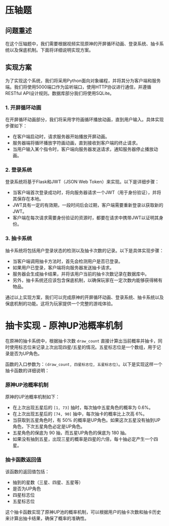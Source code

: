 # 压轴题

## 问题重述

在这个压轴题中，我们需要根据视频实现原神的开屏循环动画、登录系统、抽卡系统以及保底机制。下面将详细说明实现方案。

## 实现方案

为了实现这个系统，我们将采用Python面向对象编程，并将其分为客户端和服务端。我们将使用5000端口作为监听端口，使用HTTP协议进行通信，并遵循RESTful API设计规则。数据库部分我们将使用SQLite。

### 1. 开屏循环动画

在开屏循环动画部分，我们将采用字符画循环播放动画，直到用户输入。具体实现步骤如下：

- 在客户端启动时，请求服务器开始播放开屏动画。
- 服务器端将循环播放字符画动画，直到接收到客户端的终止请求。
- 当用户输入某个指令时，客户端向服务器发送请求，通知服务器停止播放动画。

### 2. 登录系统

登录系统将基于Flask和JWT（JSON Web Token）来实现。以下是详细步骤：

- 当客户端首次登录成功时，将向服务器请求一个JWT（用于身份验证），并将其保存在本地。
- JWT具有一定的有效期，一段时间后会过期，客户端需要重新登录以获取新的JWT。
- 客户端在每次请求需要身份验证的资源时，都要在请求中携带JWT以证明其身份。

### 3. 抽卡系统

抽卡系统将包括用户登录状态的检测以及抽卡次数的记录。以下是具体实现步骤：

- 当客户端调用抽卡方法时，首先会检测用户是否已登录。
- 如果用户已登录，客户端将向服务器发送抽卡请求。
- 服务器会生成抽卡结果，并将该用户当前的抽卡次数记录在数据库中。
- 另外，抽卡系统还应该包含保底机制，以确保玩家在一定次数内能够获得稀有物品。

通过以上实现方案，我们可以完成原神的开屏循环动画、登录系统、抽卡系统以及保底机制的功能。这将为玩家提供一个完整的游戏体验。

# 抽卡实现 - 原神UP池概率机制

在原神的抽卡系统中，根据抽卡次数 `draw_count` 直接计算出当前概率并抽卡，同时使用标志位来记录上次出现四星/五星的情况。五星标志位是一个数组，用于记录是否为UP角色。

函数的入口参数为：`(draw_count, 四星标志位, 五星标志位)`。以下是实现这样一个抽卡函数的详细说明：

### 原神UP池概率机制

原神的UP池概率机制如下：

- 在上次出现五星后的 `[1, 73]` 抽时，每次抽中五星角色的概率为 0.6%。
- 在上次出现五星后的 `[74, 90]` 抽中，每次抽卡的概率比上次高 6%。
- 当获取到五星角色时，有 50% 的概率是UP角色。如果这次五星没有抽到UP角色，下次五星角色必定是UP角色。
- 五星角色的保底为 90 抽，而五星UP角色的保底为 180 抽。
- 如果没有抽到五星，出现三星的概率是四星的六倍，每十抽必定产生一个四星。

### 抽卡函数返回值

该函数的返回值包括：

- 抽到的星数（三星、四星、五星等）
- 是否为UP角色
- 四星标志位
- 五星标志位

这个抽卡函数实现了原神UP池的概率机制，可以根据用户的抽卡次数和抽卡历史来计算出抽卡结果，确保了概率的准确性。
